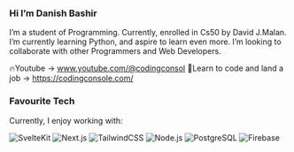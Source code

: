 <h3> Hi I’m Danish Bashir </h3>
I’m a student of Programming. Currently, enrolled in Cs50 by David J.Malan. I’m currently learning Python, and aspire to learn even more. I’m looking to collaborate with other Programmers and Web Developers.

🔥Youtube -> www.youtube.com/@codingconsol
🎯Learn to code and land a job -> https://codingconsole.com/

<h3> Favourite Tech </h3>

Currently, I enjoy working with:

<p align="left">
  <img src="https://img.shields.io/badge/SvelteKit-4A4A55?style=for-the-badge&logo=svelte&logoColor=FF3E00" alt="SvelteKit"/>
  <img src="https://img.shields.io/badge/Next.js-000000?style=for-the-badge&logo=nextdotjs&logoColor=white" alt="Next.js"/>
  <img src="https://img.shields.io/badge/TailwindCSS-38B2AC?style=for-the-badge&logo=tailwind-css&logoColor=white" alt="TailwindCSS"/>
  <img src="https://img.shields.io/badge/Node.js-43853D?style=for-the-badge&logo=node.js&logoColor=white" alt="Node.js"/>
  <img src="https://img.shields.io/badge/PostgreSQL-336791?style=for-the-badge&logo=postgresql&logoColor=white" alt="PostgreSQL"/>
  <img src="https://img.shields.io/badge/Firebase-FFCA28?style=for-the-badge&logo=firebase&logoColor=white" alt="Firebase"/>
</p>

<!---
DanishBashir-003/DanishBashir-003 is a ✨ special ✨ repository because its `README.md` (this file) appears on your GitHub profile.
You can click the Preview link to take a look at your changes.
--->
